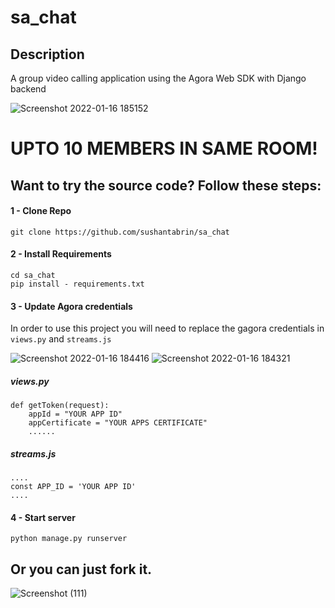 # sa_chat

## Description
A group video calling application using the Agora Web SDK with Django backend

![Screenshot 2022-01-16 185152](https://user-images.githubusercontent.com/97043022/149661821-becf13a4-d03c-4a5b-81fa-58194c6000da.jpg)

# UPTO 10 MEMBERS IN SAME ROOM!


## Want to try the source code? Follow these steps:

#### 1 - Clone Repo
```
git clone https://github.com/sushantabrin/sa_chat
```
#### 2 - Install Requirements
```
cd sa_chat
pip install - requirements.txt
```
#### 3 - Update Agora credentials
In order to use this project you will need to replace the gagora credentials in `views.py` and `streams.js`

![Screenshot 2022-01-16 184416](https://user-images.githubusercontent.com/97043022/149661549-8c34b7ed-a993-4043-b723-2d8c720bbfbe.jpg)
![Screenshot 2022-01-16 184321](https://user-images.githubusercontent.com/97043022/149661557-e61e06f7-d0b4-4fb5-8eb4-4837f4214b31.jpg)

##### views.py
```
def getToken(request):
    appId = "YOUR APP ID"
    appCertificate = "YOUR APPS CERTIFICATE"
    ......
```
##### streams.js
```
....
const APP_ID = 'YOUR APP ID'
....
```
#### 4 - Start server
```
python manage.py runserver
```

## Or you can just fork it.

![Screenshot (111)](https://user-images.githubusercontent.com/97043022/149660090-759537fa-3d92-4196-a24b-964817d96ddb.png)
